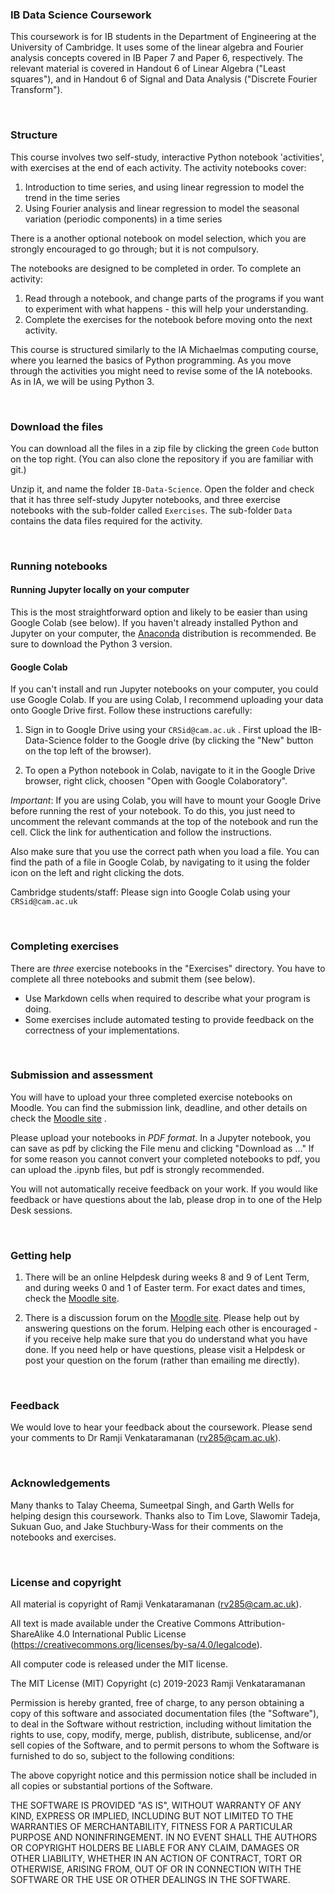 ### IB Data Science Coursework

This coursework is for IB students in the Department of Engineering at the University of Cambridge. It uses some of the linear algebra and Fourier analysis concepts covered in IB Paper 7 and Paper 6, respectively. The relevant material is covered in Handout 6 of Linear Algebra ("Least squares"), and in Handout 6 of Signal and Data Analysis ("Discrete Fourier Transform"). 

<br>

### Structure

This course involves two self-study, interactive Python notebook 'activities', with exercises at the end of each activity. The activity notebooks cover:

1. Introduction to time series, and using linear regression to model the trend in the time series
1. Using Fourier analysis and linear regression to model the seasonal variation (periodic components) in a time series 

There is a another optional notebook on model selection, which you are strongly encouraged to go through; but it is not compulsory.

The notebooks are designed to be completed in order. To complete an activity:

1. Read through a notebook, and change parts of the programs if you want to experiment with what 
   happens - this will help your understanding. 
1. Complete the exercises for the notebook before moving onto the next activity. 

This course is structured similarly to the IA Michaelmas computing course, where you learned the basics of Python programming. As you move through the activities you might need to revise some of the IA notebooks. As in IA, we will be using Python 3. 

<br>

### Download the files

You can download all the files in a zip file by clicking the green `Code` button on the top right. (You can also clone the repository if you are familiar with git.)

Unzip it, and name the folder `IB-Data-Science`. Open the folder and check that it has three self-study Jupyter notebooks, and three exercise notebooks with the sub-folder called `Exercises`. The sub-folder `Data` contains the data files required for the activity.

<br>

### Running notebooks

#### Running Jupyter locally on your computer

This is the most straightforward option and likely to be easier than using Google Colab (see below). If you haven't already installed Python and Jupyter on your computer, the [Anaconda](https://www.anaconda.com/download) distribution is  recommended. Be sure to download the Python 3 version. 


#### Google Colab

If you can't install and run Jupyter notebooks on your computer, you could use Google Colab. If you are using Colab, I recommend uploading your data onto Google Drive first. Follow these instructions carefully:

1. Sign in to Google Drive using your `CRSid@cam.ac.uk` . First upload the IB-Data-Science folder to the Google drive (by clicking the "New" button on the top left of the browser).

1. To open a Python notebook in Colab, navigate to it in the Google Drive browser, right click, choosen "Open with Google Colaboratory".

*Important*: If you are using Colab, you will have to mount your Google Drive before running the rest of your notebook. To do this, you just need to uncomment the relevant commands at the top of the notebook and run the cell. Click the link for authentication and follow the instructions.

Also make sure that you use the correct path when you load a file. You can find the path of a file in Google Colab, by navigating to it using the folder icon on the left and right clicking the dots. 

Cambridge students/staff: Please sign into Google Colab using your `CRSid@cam.ac.uk`

<br>



### Completing exercises

There are *three* exercise notebooks in the "Exercises" directory. You have to complete all three notebooks and submit them (see  below).

- Use Markdown cells when required to describe what your program is doing.
- Some exercises include automated testing to provide feedback on the correctness of 
  your implementations.    
 
<br>
  
### Submission and assessment

You will have to upload your three completed exercise notebooks on Moodle. You can find the submission link, deadline, and other details on check the [Moodle site](https://www.vle.cam.ac.uk/course/view.php?id=174011) .   

Please upload your notebooks in *PDF format*. In a Jupyter notebook, you can save as pdf by clicking the File menu and clicking "Download as ..."  If for some reason you cannot convert your completed notebooks to pdf, you can upload  the .ipynb files, but pdf is strongly recommended. 

You will not automatically receive feedback on your work. If you would like feedback or have questions about the lab, please drop in to one of the Help Desk sessions. 

<br>

### Getting help

1. There will be an online Helpdesk during weeks 8 and 9 of Lent Term, and during weeks 0 and 1 of Easter term. For exact dates and times, check the [Moodle site](https://www.vle.cam.ac.uk/course/view.php?id=174011).

1. There is a discussion forum on the [Moodle site](https://www.vle.cam.ac.uk/course/view.php?id=174011). Please help out by answering questions on the forum. Helping each other is encouraged - if you receive help make sure that you do understand what you have done.  If you need help or have questions, please visit a Helpdesk or post your question on the forum (rather than emailing me directly). 

<br>

### Feedback

We would love to hear your feedback about the coursework. Please send your comments to Dr Ramji Venkataramanan (rv285@cam.ac.uk). 


<br>

### Acknowledgements

Many thanks to Talay Cheema, Sumeetpal Singh, and Garth Wells for helping design this coursework. Thanks also to Tim Love, Slawomir Tadeja, Sukuan Guo, and Jake Stuchbury-Wass for their comments on the notebooks and exercises.


<br>

### License and copyright

All material is copyright of Ramji Venkataramanan (rv285@cam.ac.uk).

All text is made available under the Creative Commons Attribution-ShareAlike 4.0 International Public License (https://creativecommons.org/licenses/by-sa/4.0/legalcode).

All computer code is released under the MIT license.

The MIT License (MIT) Copyright (c) 2019-2023 Ramji Venkataramanan

Permission is hereby granted, free of charge, to any person obtaining a copy of this software and associated documentation files (the "Software"), to deal in the Software without restriction, including without limitation the rights to use, copy, modify, merge, publish, distribute, sublicense, and/or sell copies of the Software, and to permit persons to whom the Software is furnished to do so, subject to the following conditions:

The above copyright notice and this permission notice shall be included in all copies or substantial portions of the Software.

THE SOFTWARE IS PROVIDED "AS IS", WITHOUT WARRANTY OF ANY KIND, EXPRESS OR IMPLIED, INCLUDING BUT NOT LIMITED TO THE WARRANTIES OF MERCHANTABILITY, FITNESS FOR A PARTICULAR PURPOSE AND NONINFRINGEMENT. IN NO EVENT SHALL THE AUTHORS OR COPYRIGHT HOLDERS BE LIABLE FOR ANY CLAIM, DAMAGES OR OTHER LIABILITY, WHETHER IN AN ACTION OF CONTRACT, TORT OR OTHERWISE, ARISING FROM, OUT OF OR IN CONNECTION WITH THE SOFTWARE OR THE USE OR OTHER DEALINGS IN THE SOFTWARE.
